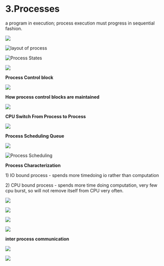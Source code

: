 # 3.Processes

a program in execution; process execution must progress in sequential fashion.

![](../.gitbook/assets/image%20%2866%29.png)

![layout of process](../.gitbook/assets/image%20%28139%29.png)



![Process States](../.gitbook/assets/image%20%2894%29.png)

![](../.gitbook/assets/image%20%28163%29.png)



**Process Control block** 

![](../.gitbook/assets/image%20%2886%29.png)



**How process control blocks are maintained** 

![](../.gitbook/assets/image%20%284%29.png)

**CPU Switch From Process to Process**

![](../.gitbook/assets/image%20%28107%29.png)

**Process Scheduling Queue**

![](../.gitbook/assets/image%20%2855%29.png)

![Process Scheduling](../.gitbook/assets/image%20%2897%29.png)

**Process Characterization** 

1\) IO bound process - spends more timedoing io rather than computation 

2\) CPU bound process - spends more time doing computation, very few cpu burst, so will not remove itself from CPU very often.



![](../.gitbook/assets/image%20%2870%29.png)

![](../.gitbook/assets/image%20%28104%29.png)



![](../.gitbook/assets/image%20%2854%29.png)

![](../.gitbook/assets/image%20%28145%29.png)

**inter process communication** 

![](../.gitbook/assets/image%20%28114%29.png)

![](../.gitbook/assets/image%20%2881%29.png)









